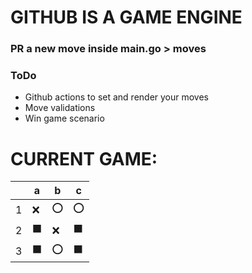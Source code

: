 # GITHUB IS A GAME ENGINE

### PR a new move inside main.go > moves

### ToDo
- Github actions to set and render your moves
- Move validations
- Win game scenario


# CURRENT GAME:


||a|b|c|
|---|---|---|---|
|1|❌|⭕|⭕|
|2|⬛|❌|⬛|
|3|⬛|⭕|⬛|